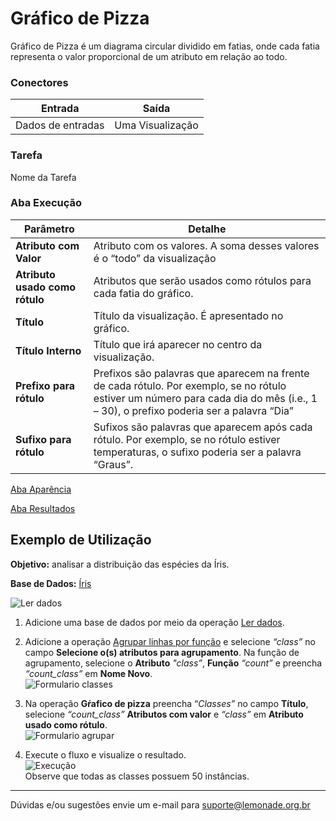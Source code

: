 # Gráfico de Pizza

Gráfico de Pizza é um diagrama circular dividido em fatias, onde cada fatia representa o valor proporcional de um atributo em relação ao todo. 

### Conectores
| Entrada | Saída |
| --- | --- |
| Dados de entradas | Uma Visualização |

### Tarefa
Nome da Tarefa

### Aba Execução

| Parâmetro | Detalhe |
| --- | --- |
| **Atributo com Valor** | Atributo com os valores. A soma desses valores é o “todo” da visualização |
| **Atributo usado como rótulo** | Atributos que serão usados como rótulos para cada fatia do gráfico.  |
| **Título** | Título da visualização. É apresentado no gráfico. |
| **Título Interno** | Título que irá aparecer no centro da visualização.  |
| **Prefixo para rótulo** | Prefixos são palavras que aparecem na frente de cada rótulo. Por exemplo, se no rótulo estiver um número para cada dia do mês (i.e., 1 – 30), o prefixo poderia ser a palavra “Dia” |
| **Sufixo para rótulo** | Sufixos são palavras que aparecem após cada rótulo. Por exemplo, se no rótulo estiver temperaturas, o sufixo poderia ser a palavra “Graus”. |

[Aba Aparência][1]

[Aba Resultados][2]


## Exemplo de Utilização
**Objetivo:** analisar a distribuição das espécies da Íris.

**Base de Dados:** [Íris][3]
	
![Ler dados](/img/spark/visualizacao_de_dados/grafico_de_pizza/image1.png)

1. Adicione uma base de dados por meio da operação [Ler dados][4].
	
2.  Adicione a operação [Agrupar linhas por função][4] e selecione *“class”* no campo **Selecione o(s) atributos para agrupamento**. Na função de agrupamento, selecione o **Atributo** *"class”*, **Função** *“count”* e preencha *“count_class”* em **Nome Novo**. \
	![Formulario classes](/img/spark/visualizacao_de_dados/grafico_de_pizza/image3.png)
	

3. Na operação **Gŕafico de pizza** preencha “*Classes”* no campo **Título**, selecione *“count_class”* **Atributos com valor** e *“class”* em **Atributo usado como rótulo**. \
	![Formulario agrupar](/img/spark/visualizacao_de_dados/grafico_de_pizza/image2.png)

4. Execute o fluxo e visualize o resultado. \
	![Execução](/img/spark/visualizacao_de_dados/grafico_de_pizza/image4.png) \
	Observe que todas as classes possuem 50 instâncias.

-----

Dúvidas e/ou sugestões envie um e-mail para suporte@lemonade.org.br

[1]: /pt-br/
[2]: /pt-br/
[3]: /pt-br/
[4]: /pt-br/